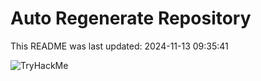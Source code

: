 # Auto Regenerate Repository

This README was last updated: 2024-11-13 09:35:41

 ![TryHackMe](https://tryhackme.com/badge/533634)